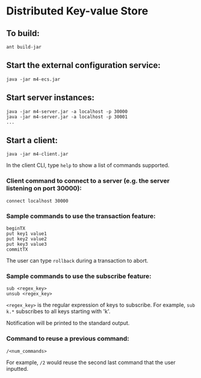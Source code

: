 # Distributed Key-value Store

## To build:
```
ant build-jar
```

## Start the external configuration service:
```
java -jar m4-ecs.jar
```

## Start server instances:
```
java -jar m4-server.jar -a localhost -p 30000 
java -jar m4-server.jar -a localhost -p 30001
...
```

## Start a client:
```
java -jar m4-client.jar
```
In the client CLI, type `help` to show a list of commands supported.

### Client command to connect to a server (e.g. the server listening on port 30000):
```
connect localhost 30000
```

### Sample commands to use the transaction feature:
```
beginTX
put key1 value1
put key2 value2
put key3 value3
commitTX
```
The user can type `rollback` during a transaction to abort.

### Sample commands to use the subscribe feature:
```
sub <regex_key>
unsub <regex_key>
```
```<regex_key>``` is the regular expression of keys to subscribe. 
For example, ```sub k.*``` subscribes to all keys starting with 'k'. 

Notification will be printed to the standard output.


### Command to reuse a previous command:
```
/<num_commands>
```
For example, ```/2``` would reuse the second last command that the user inputted.


